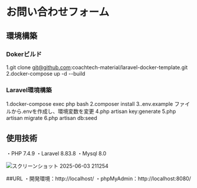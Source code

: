 # お問い合わせフォーム
## 環境構築

### Dokerビルド

 1.git clone git@github.com:coachtech-material/laravel-docker-template.git
 2.docker-compose up -d --build

### Laravel環境構築

 1.docker-compose exec php bash
 2.composer install
 3..env.example ファイルから.envを作成し、環境変数を変更
 4.php artisan key:generate
 5.php artisan migrate
 6.php artisan db:seed

## 使用技術
・PHP 7.4.9
・Laravel 8.83.8
・Mysql 8.0

![スクリーンショット 2025-06-03 211254](https://github.com/user-attachments/assets/7d80f7b2-6459-43f0-adb0-a298235a1a81)

##URL
・開発環境：http://localhost/
・phpMyAdmin：http://localhost:8080/
